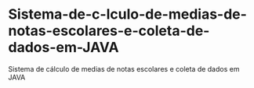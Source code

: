 # Sistema-de-c-lculo-de-medias-de-notas-escolares-e-coleta-de-dados-em-JAVA
Sistema de cálculo de medias de notas escolares e coleta de dados em JAVA
